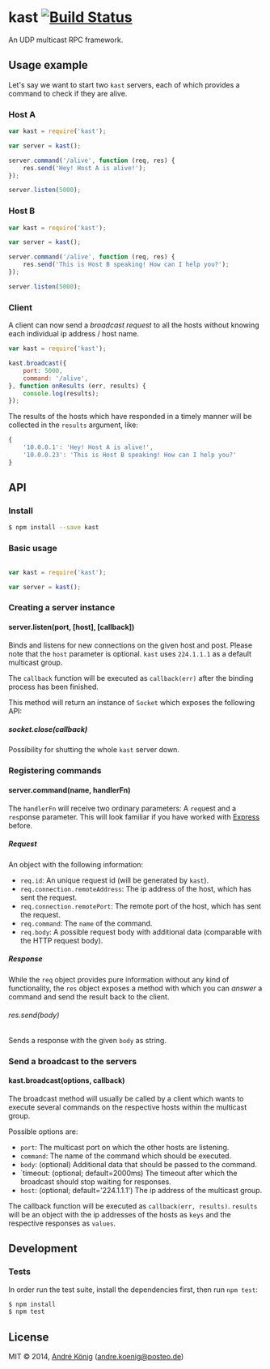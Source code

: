 # kast [![Build Status](https://travis-ci.org/akoenig/kast.svg)](https://travis-ci.org/akoenig/kast)

An UDP multicast RPC framework.

## Usage example

Let's say we want to start two `kast` servers, each of which provides a command to check if they are alive.

### Host A

```javascript
var kast = require('kast');

var server = kast();

server.command('/alive', function (req, res) {
    res.send('Hey! Host A is alive!');
});

server.listen(5000);
```

### Host B

```javascript
var kast = require('kast');

var server = kast();

server.command('/alive', function (req, res) {
    res.send('This is Host B speaking! How can I help you?');
});

server.listen(5000);
```

### Client

A client can now send a _broadcast request_ to all the hosts without knowing each individual ip address / host name.

```javascript
var kast = require('kast');

kast.broadcast({
    port: 5000,
    command: '/alive',
}, function onResults (err, results) {
    console.log(results);
});
```

The results of the hosts which have responded in a timely manner will be collected in the `results` argument, like:

```javascript
{
    '10.0.0.1': 'Hey! Host A is alive!',
    '10.0.0.23': 'This is Host B speaking! How can I help you?'
}
```

## API

### Install

```sh
$ npm install --save kast
```

### Basic usage

```javascript

var kast = require('kast');

var server = kast();
```

### Creating a server instance

#### server.listen(port, [host], [callback])

Binds and listens for new connections on the given host and post. Please note that the `host` parameter is optional. `kast` uses `224.1.1.1` as a default multicast group.

The `callback` function will be executed as `callback(err)` after the binding process has been finished.

This method will return an instance of `Socket` which exposes the following API:

##### socket.close(callback)

Possibility for shutting the whole `kast` server down.

### Registering commands

#### server.command(name, handlerFn)

The `handlerFn` will receive two ordinary parameters: A `req`uest and a `res`ponse parameter. This will look familiar if you have worked with [Express](http://expressjs.com/) before.

##### Request

An object with the following information:

  * `req.id`: An unique request id (will be generated by `kast`).
  * `req.connection.remoteAddress`: The ip address of the host, which has sent the request.
  * `req.connection.remotePort`: The remote port of the host, which has sent the request.
  * `req.command`: The `name` of the command.
  * `req.body`: A possible request body with additional data (comparable with the HTTP request body).

##### Response

While the `req` object provides pure information without any kind of functionality, the `res` object exposes a method with which you can _answer_ a command and send the result back to the client.

###### res.send(body)

Sends a response with the given `body` as string.

### Send a broadcast to the servers

#### kast.broadcast(options, callback)

The broadcast method will usually be called by a client which wants to execute several commands on the respective hosts within the multicast group.

Possible options are:

  * `port`: The multicast port on which the other hosts are listening.
  * `command`: The name of the command which should be executed.
  * `body`: (optional) Additional data that should be passed to the command.
  * `timeout: (optional; default=2000ms) The timeout after which the broadcast should stop waiting for responses.
  * `host`: (optional; default='224.1.1.1') The ip address of the multicast group.

The callback function will be executed as `callback(err, results)`. `results` will be an object with the ip addresses of the hosts as `keys` and the respective responses as `values`.

## Development

### Tests

In order run the test suite, install the dependencies first, then run `npm test`:

```sh
$ npm install
$ npm test
```

## License

MIT © 2014, [André König](http://andrekoenig.info) (andre.koenig@posteo.de)

